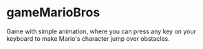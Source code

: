 # gameMarioBros 
Game with simple animation, where you can press any key on your keyboard to make Mario's character jump over obstacles.
